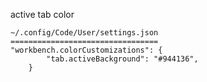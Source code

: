 

active tab color

```
~/.config/Code/User/settings.json
=================================
"workbench.colorCustomizations": {
        "tab.activeBackground": "#944136",
    }

```
